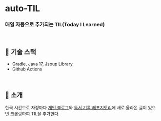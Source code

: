 # auto-TIL

### 매일 자동으로 추가되는 TIL(Today I Learned)

<br>

## 📌 기술 스택

- Gradle, Java 17, Jsoup Library
- Github Actions

<br>

## 📌 소개

한국 시간으로 자정마다 [개인 블로그](https://sechoi.tistory.com)와 [독서 기록 레포지토리](https://github.com/dahyen0o/development-books)에 새로 올라온 글이 있으면 크롤링하여 TIL을 추가한다.
